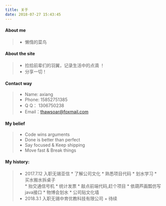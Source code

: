 ```yaml
---
title: 关于
date: 2018-07-27 15:43:45
---
```


#### About me
>- 懒惰的菜鸟

#### About the site
>- 捡拾前辈们的羽翼，记录生活中的点滴 ！
>- 分享一切！

#### Contact way
>- Name:  axiang
>- Phone: 15852751385
>- Q Q：  1306750238
>- Email：thawsoar@foxmail.com

#### My belief  
>- Code wins arguments
>- Done is better than perfect 
>- Say focused & Keep shipping
>- Move fast & Break things

#### My history:
>- 2017.7.12 入职无锡亚信
    * 了解公司文化
    * 熟悉项目代码
    * 划水学习
    * 买水搬水拆桌子   
	* 抬交通信号机
    * 统计发票
	* 敲点前端代码,赶个项目
    * 依葫芦画瓢仿写java接口
    * 物博会划水
    * 公司贴文化墙
>- 2018.3.1  入职无锡中育优教科技有限公司
     + 待续
